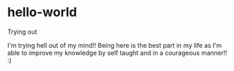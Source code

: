 # hello-world
Trying out

I'm trying hell out of my mind!! Being here is the best part in my life as I'm able to improve my knowledge by self taught and in a courageous manner!! :)
